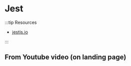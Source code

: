 # Jest

:::tip Resources

- [jestjs.io](https://jestjs.io/)

:::

## From Youtube video (on landing page)

<!-- https://i.imgur.com/wr7P50u.png -->
<!-- https://i.imgur.com/xyMrNq7.png -->
<!-- https://i.imgur.com/6dQTgEP.png -->
<!-- https://i.imgur.com/7JWpEiS.png -->
<!-- https://i.imgur.com/2juaHeo.png -->

<vc-img url="https://i.imgur.com/2juaHeo.png" size="xl"/>

<vc-table>
<template v-slot:cola>
    <vc-img url="https://i.imgur.com/6dQTgEP.png" size="lg"/>
</template>
<template v-slot:colb>
    <vc-img url="https://i.imgur.com/xyMrNq7.png" size="lg"/>
</template>
</vc-table>

<vc-table>
<template v-slot:cola>
    <vc-img url="https://i.imgur.com/wr7P50u.png" size="lg"/>
</template>
<template v-slot:colb>
    <vc-img url="https://i.imgur.com/7JWpEiS.png" size="lg"/>
</template>
</vc-table>

